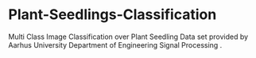 # Plant-Seedlings-Classification
Multi Class Image Classification over Plant Seedling Data set provided by Aarhus University Department of Engineering Signal Processing .
